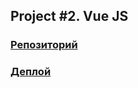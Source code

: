 ## Project #2. Vue JS

### [Репозиторий](https://github.com/Hehpheh/JS-Course-Project-2-Zakirova.git)


### [Деплой](js-course-project-2-zakirova-9e37pmhmj-hehpheh.vercel.app)

